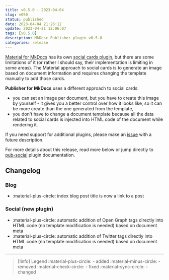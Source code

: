 ```yaml
---
title: v0.5.0 - 2023-04-04
slug: v050
status: published
date: 2023-04-04 21:26:12
update: 2023-04-21 12:06:07
tags: [v0.5.0]
description: MkDosc Publisher plugin v0.5.0
categories: release
---
```


[Material for MkDocs](https://squidfunk.github.io/mkdocs-material/) has its own [social cards plugin](https://squidfunk.github.io/mkdocs-material/setup/setting-up-social-cards/?h=social), but there are some limitations of it (or rather I should say, their implementation is limiting in some areas). The Material approach to social cards is to generate an image based on document information and requires changing the template manually to add those cards.

**Publisher for MkDocs** uses a different approach to social cards:

- you can set an image per document, but you have to create this image by yourself - it gives you a better control over how it looks like, so it can be more create than the one generated from the template,
- you don't have to change a document template because all the data related to social cards is injected into HTML code of the document while rendering it.

If you need support for additional plugins, please make an [issue](https://github.com/mkusz/mkdocs-publisher/issues) with a future description.

For more details about this release, read more below or jump directly to [pub-social](../02_setup/04_setting-up-a-social-cards.md) plugin documentation.

<!-- more -->

## Changelog

### Blog

- :material-plus-circle: index blog post title is now a link to a post

### Social (new plugin)

- :material-plus-circle: automatic addition of Open Graph tags directly into HTML code (no template modification is needed) based on document meta
- :material-plus-circle: automatic addition of Twitter tags directly into HTML code (no template modification is needed) based on document meta

---

> [!info] Legend
> :material-plus-circle: - added
> :material-minus-circle: - removed
> :material-check-circle: - fixed
> :material-sync-circle: - changed
